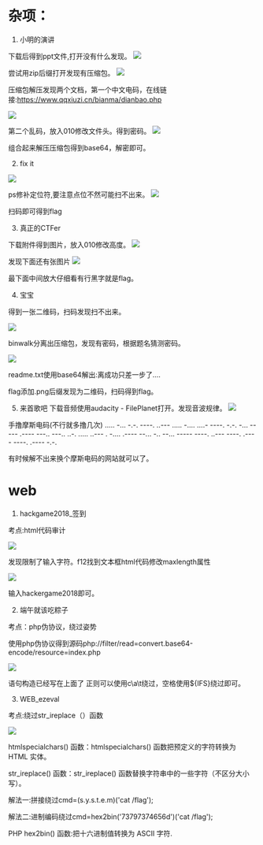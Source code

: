 # 杂项：
1. 小明的演讲

下载后得到ppt文件,打开没有什么发现。
![](./img/1.png)

尝试用zip后缀打开发现有压缩包。
![](./img/2.png)

压缩包解压发现两个文档，第一个中文电码，在线链接:https://www.qqxiuzi.cn/bianma/dianbao.php

![](./img/4.png)

第二个乱码，放入010修改文件头。得到密码。
![](./img/3.png)

组合起来解压压缩包得到base64，解密即可。

2. fix it

![](./img/5.png)

ps修补定位符,要注意点位不然可能扫不出来。
![](./img/6.png)

扫码即可得到flag


3. 真正的CTFer

下载附件得到图片，放入010修改高度。
![](./img/7.png)

发现下面还有张图片
![](./img/8.png)

最下面中间放大仔细看有行黑字就是flag。


4. 宝宝

得到一张二维码，扫码发现扫不出来。

![](./img/9.png)

binwalk分离出压缩包，发现有密码，根据题名猜测密码。

![](./img/10.png)

readme.txt使用base64解出:离成功只差一步了....

flag添加.png后缀发现为二维码，扫码得到flag。

5. 来首歌吧
下载音频使用audacity - FilePlanet打开。发现音波规律。
![](./img/11.png)

手撸摩斯电码(不行就多撸几次)
..... -... -.-. ----. ..--- ..... -.... ....- ----. -.-. -... ----- .---- ---.. ---.. ..-. ..... ..--- . -.... .---- --... -.. --... ----- ----. ..--- ----. .---- ----. .---- -.-.

有时候解不出来换个摩斯电码的网站就可以了。


# web
1. hackgame2018_签到

考点:html代码审计

![](./img/12.png)

发现限制了输入字符。f12找到文本框html代码修改maxlength属性

![](./img/13.png)

输入hackergame2018即可。

2. 端午就该吃粽子

考点：php伪协议，绕过姿势

使用php伪协议得到源码php://filter/read=convert.base64-encode/resource=index.php

![](./img/14.png)

语句构造已经写在上面了
正则可以使用c\a\t绕过，空格使用${IFS}绕过即可。

3. WEB_ezeval

考点:绕过str_ireplace（）函数

![](./img/15.png)

htmlspecialchars() 函数：htmlspecialchars() 函数把预定义的字符转换为 HTML 实体。

str_ireplace() 函数：str_ireplace() 函数替换字符串中的一些字符（不区分大小写）。

解法一:拼接绕过cmd=(s.y.s.t.e.m)('cat /flag');

解法二:进制编码绕过cmd=hex2bin('73797374656d')('cat /flag');

PHP hex2bin() 函数:把十六进制值转换为 ASCII 字符.